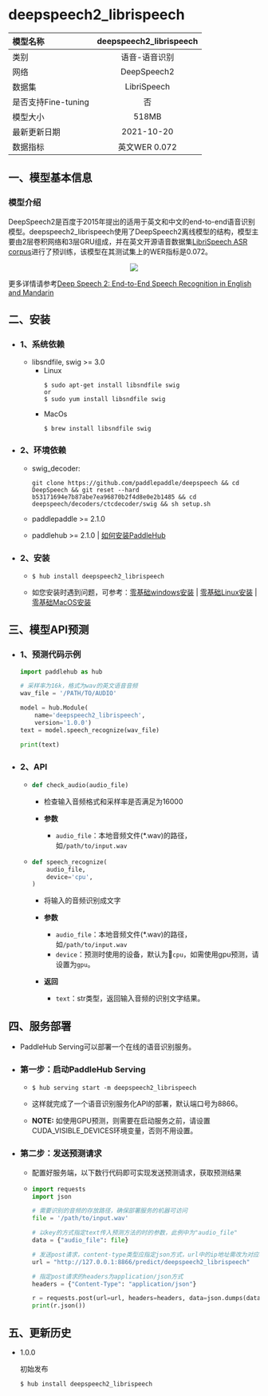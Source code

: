 # deepspeech2_librispeech

|模型名称|deepspeech2_librispeech|
| :--- | :---: |
|类别|语音-语音识别|
|网络|DeepSpeech2|
|数据集|LibriSpeech|
|是否支持Fine-tuning|否|
|模型大小|518MB|
|最新更新日期|2021-10-20|
|数据指标|英文WER 0.072|

## 一、模型基本信息

### 模型介绍

DeepSpeech2是百度于2015年提出的适用于英文和中文的end-to-end语音识别模型。deepspeech2_librispeech使用了DeepSpeech2离线模型的结构，模型主要由2层卷积网络和3层GRU组成，并在英文开源语音数据集[LibriSpeech ASR corpus](http://www.openslr.org/12/)进行了预训练，该模型在其测试集上的WER指标是0.072。


<p align="center">
<img src="https://raw.githubusercontent.com/PaddlePaddle/DeepSpeech/Hub/docs/images/ds2offlineModel.png" hspace='10'/> <br />
</p>

更多详情请参考[Deep Speech 2: End-to-End Speech Recognition in English and Mandarin](https://arxiv.org/abs/1512.02595)

## 二、安装

- ### 1、系统依赖

  - libsndfile, swig >= 3.0
    - Linux
      ```shell
      $ sudo apt-get install libsndfile swig
      or
      $ sudo yum install libsndfile swig
      ```
    - MacOs
      ```
      $ brew install libsndfile swig
      ```

- ### 2、环境依赖
  - swig_decoder:
    ```
    git clone https://github.com/paddlepaddle/deepspeech && cd DeepSpeech && git reset --hard b53171694e7b87abe7ea96870b2f4d8e0e2b1485 && cd deepspeech/decoders/ctcdecoder/swig && sh setup.sh
    ```

  - paddlepaddle >= 2.1.0

  - paddlehub >= 2.1.0    | [如何安装PaddleHub](../../../../docs/docs_ch/get_start/installation.rst)

- ### 2、安装

  - ```shell
    $ hub install deepspeech2_librispeech
    ```
  - 如您安装时遇到问题，可参考：[零基础windows安装](../../../../docs/docs_ch/get_start/windows_quickstart.md)
 | [零基础Linux安装](../../../../docs/docs_ch/get_start/linux_quickstart.md) | [零基础MacOS安装](../../../../docs/docs_ch/get_start/mac_quickstart.md)


## 三、模型API预测  

- ### 1、预测代码示例

    ```python
    import paddlehub as hub

    # 采样率为16k，格式为wav的英文语音音频
    wav_file = '/PATH/TO/AUDIO'

    model = hub.Module(
        name='deepspeech2_librispeech',
        version='1.0.0')
    text = model.speech_recognize(wav_file)

    print(text)
    ```

- ### 2、API
  - ```python
    def check_audio(audio_file)
    ```
    - 检查输入音频格式和采样率是否满足为16000

    - **参数**

      - `audio_file`：本地音频文件(*.wav)的路径，如`/path/to/input.wav`

  - ```python
    def speech_recognize(
        audio_file,
        device='cpu',
    )
    ```
    - 将输入的音频识别成文字

    - **参数**

      - `audio_file`：本地音频文件(*.wav)的路径，如`/path/to/input.wav`
      - `device`：预测时使用的设备，默认为`cpu`，如需使用gpu预测，请设置为`gpu`。

    - **返回**

      - `text`：str类型，返回输入音频的识别文字结果。


## 四、服务部署

- PaddleHub Serving可以部署一个在线的语音识别服务。

- ### 第一步：启动PaddleHub Serving

  - ```shell
    $ hub serving start -m deepspeech2_librispeech
    ```

  - 这样就完成了一个语音识别服务化API的部署，默认端口号为8866。

  - **NOTE:** 如使用GPU预测，则需要在启动服务之前，请设置CUDA_VISIBLE_DEVICES环境变量，否则不用设置。

- ### 第二步：发送预测请求

  - 配置好服务端，以下数行代码即可实现发送预测请求，获取预测结果

  - ```python
    import requests
    import json

    # 需要识别的音频的存放路径，确保部署服务的机器可访问
    file = '/path/to/input.wav'

    # 以key的方式指定text传入预测方法的时的参数，此例中为"audio_file"
    data = {"audio_file": file}

    # 发送post请求，content-type类型应指定json方式，url中的ip地址需改为对应机器的ip
    url = "http://127.0.0.1:8866/predict/deepspeech2_librispeech"

    # 指定post请求的headers为application/json方式
    headers = {"Content-Type": "application/json"}

    r = requests.post(url=url, headers=headers, data=json.dumps(data))
    print(r.json())
    ```

## 五、更新历史

* 1.0.0

  初始发布

  ```shell
  $ hub install deepspeech2_librispeech
  ```
